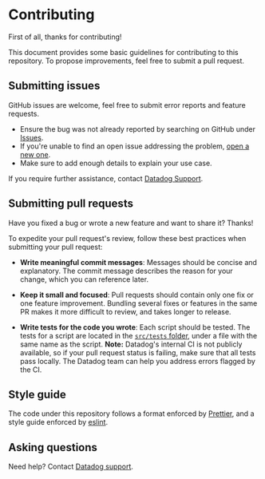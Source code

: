 # Contributing

First of all, thanks for contributing!

This document provides some basic guidelines for contributing to this repository. To propose improvements, feel free to submit a pull request.

## Submitting issues

GitHub issues are welcome, feel free to submit error reports and feature requests.

- Ensure the bug was not already reported by searching on GitHub under [Issues](https://github.com/DataDog/datadog-ci-azure-devops/issues).
- If you're unable to find an open issue addressing the problem, [open a new one](https://github.com/DataDog/datadog-ci-azure-devops/issues/new/choose).
- Make sure to add enough details to explain your use case.

If you require further assistance, contact [Datadog Support](https://docs.datadoghq.com/help/).

## Submitting pull requests

Have you fixed a bug or wrote a new feature and want to share it? Thanks!

To expedite your pull request's review, follow these best practices when submitting your pull request:

- **Write meaningful commit messages**: Messages should be concise and explanatory. The commit message describes the reason for your change, which you can reference later.

- **Keep it small and focused**: Pull requests should contain only one fix or one feature improvement. Bundling several fixes or features in the same PR makes it more difficult to review, and takes longer to release.

- **Write tests for the code you wrote**: Each script should be tested. The tests for a script are located in the [`src/tests` folder](https://github.com/DataDog/datadog-ci-azure-devops/tree/main/src/tests), under a file with the same name as the script.
  **Note:** Datadog's internal CI is not publicly available, so if your pull request status is failing, make sure that all tests pass locally. The Datadog team can help you address errors flagged by the CI.

## Style guide

The code under this repository follows a format enforced by [Prettier](https://prettier.io/), and a style guide enforced by [eslint](https://eslint.org/docs/rules/).

## Asking questions

Need help? Contact [Datadog support](https://docs.datadoghq.com/help/).
